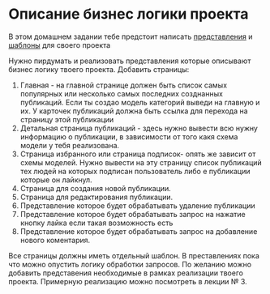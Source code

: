 # Описание бизнес логики проекта

В этом домашнем задании тебе предстоит написать [представления](https://djbook.ru/rel3.0/topics/http/views.html) и [шаблоны](https://djbook.ru/rel3.0/topics/templates.html) для своего проекта

Нужно пирдумать и реализовать представления которые описывают бизнес логику твоего проекта. Добавить страницы:
1. Главная - на главной странице должен быть список самых популярных или несколько самых последних созднанных  публикаций. Если ты создао модель категорий выведи на главную и их. У карточек публикаций должна быть ссылка для перехода на страницу этой публикации
2. Детальная страница публикаций - здесь нужно вывести всю нужну информацию о публикации, в зависимости от того какя схема модели у тебя реализована.
3. Страница избранного или страница подписок- опять же зависит от схемы моделей. Нужно вывести на эту страницу список публикаций тех людей на которых подписан пользователь либо е публикации которые он лайкнул.
4. Страница для создания новой публикации.
5. Страница для редактирования публикации.
6. Представление которое будет обрабатывать удаление публикации
7. Представление которое будет обрабатывать запрос на нажатие кнопку лайка если такая возможность есть
8. Представление которое будет обрабатывать запрос на добавление нового коментария.

Все страницы должны иметь отдельный шаблон.
В преставлениях пока что можно опустить логику обработки запросов.
По желанию можно добавить представения необходимые в рамках реализации твоего проекта. 
Примерную реализацию можно посмотреть в лекции № 3.